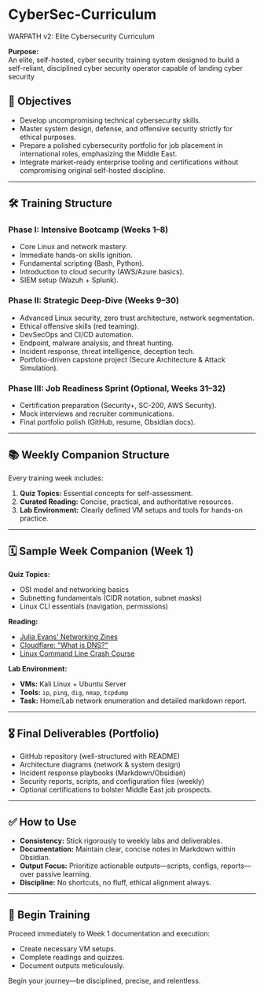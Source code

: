 # CyberSec-Curriculum

 WARPATH v2: Elite Cybersecurity Curriculum

**Purpose:**   
An elite, self-hosted, cyber security training system designed to build a self-reliant, disciplined cyber security operator capable of landing cyber security

## 🎯 Objectives

- Develop uncompromising technical cybersecurity skills.
- Master system design, defense, and offensive security strictly for ethical purposes.
- Prepare a polished cybersecurity portfolio for job placement in international roles, emphasizing the Middle East.
- Integrate market-ready enterprise tooling and certifications without compromising original self-hosted discipline.

---

## 🛠️ Training Structure

### **Phase I: Intensive Bootcamp (Weeks 1–8)**
- Core Linux and network mastery.
- Immediate hands-on skills ignition.
- Fundamental scripting (Bash, Python).
- Introduction to cloud security (AWS/Azure basics).
- SIEM setup (Wazuh + Splunk).

### **Phase II: Strategic Deep-Dive (Weeks 9–30)**
- Advanced Linux security, zero trust architecture, network segmentation.
- Ethical offensive skills (red teaming).
- DevSecOps and CI/CD automation.
- Endpoint, malware analysis, and threat hunting.
- Incident response, threat intelligence, deception tech.
- Portfolio-driven capstone project (Secure Architecture & Attack Simulation).

### **Phase III: Job Readiness Sprint (Optional, Weeks 31–32)**
- Certification preparation (Security+, SC-200, AWS Security).
- Mock interviews and recruiter communications.
- Final portfolio polish (GitHub, resume, Obsidian docs).

---

## 📚 Weekly Companion Structure

Every training week includes:

1. **Quiz Topics:** Essential concepts for self-assessment.
2. **Curated Reading:** Concise, practical, and authoritative resources.
3. **Lab Environment:** Clearly defined VM setups and tools for hands-on practice.

---

## 🗓️ Sample Week Companion (Week 1)

**Quiz Topics:**  
- OSI model and networking basics  
- Subnetting fundamentals (CIDR notation, subnet masks)  
- Linux CLI essentials (navigation, permissions)  

**Reading:**  
- [Julia Evans' Networking Zines](https://wizardzines.com/zines/networking/)  
- [Cloudflare: "What is DNS?"](https://www.cloudflare.com/learning/dns/what-is-dns/)  
- [Linux Command Line Crash Course](https://linuxjourney.com/lesson/the-shell)  

**Lab Environment:**  
- **VMs:** Kali Linux + Ubuntu Server  
- **Tools:** `ip`, `ping`, `dig`, `nmap`, `tcpdump`  
- **Task:** Home/Lab network enumeration and detailed markdown report.

---

## 🎖️ Final Deliverables (Portfolio)

- GitHub repository (well-structured with README)
- Architecture diagrams (network & system design)
- Incident response playbooks (Markdown/Obsidian)
- Security reports, scripts, and configuration files (weekly)
- Optional certifications to bolster Middle East job prospects.

---

## ✅ How to Use

- **Consistency:** Stick rigorously to weekly labs and deliverables.
- **Documentation:** Maintain clear, concise notes in Markdown within Obsidian.
- **Output Focus:** Prioritize actionable outputs—scripts, configs, reports—over passive learning.
- **Discipline:** No shortcuts, no fluff, ethical alignment always.

---

## 🚀 Begin Training

Proceed immediately to Week 1 documentation and execution:

- Create necessary VM setups.
- Complete readings and quizzes.
- Document outputs meticulously.

Begin your journey—be disciplined, precise, and relentless.

